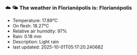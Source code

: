 ### ☁️ 🌤️  The weather in Florianópolis is: Florianópolis

- Temperature: 17.89°C
- On flesh: 18.27°C
- Relative air humidity: 97%
- Rain: 0.18 mm
- Description: Light rain
- last updated: 2025-10-01T05:17:20.240682
